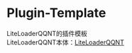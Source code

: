 # Plugin-Template

LiteLoaderQQNT的插件模板  
LiteLoaderQQNT本体：[LiteLoaderQQNT](https://github.com/mo-jinran/LiteLoaderQQNT)
